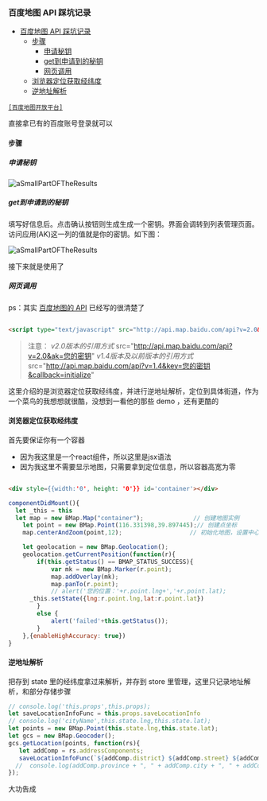 ### 百度地图 API 踩坑记录

<!-- TOC -->

- [百度地图 API 踩坑记录](#百度地图-api-踩坑记录)
    - [步骤](#步骤)
        - [申请秘钥](#申请秘钥)
        - [get到申请到的秘钥](#get到申请到的秘钥)
        - [网页调用](#网页调用)
    - [浏览器定位获取经纬度](#浏览器定位获取经纬度)
    - [逆地址解析](#逆地址解析)

<!-- /TOC -->

[`[百度地图开放平台]`](http://lbsyun.baidu.com/)

直接拿已有的百度账号登录就可以

#### 步骤

##### 申请秘钥

![aSmallPartOFTheResults](https://github.com/fightingljm/myblog/blob/master/src/image/applicationSecretKey.png?raw=true)

##### get到申请到的秘钥

填写好信息后。点击确认按钮则生成生成一个密钥。界面会调转到列表管理页面。访问应用(AK)这一列的值就是你的密钥。如下图：

![aSmallPartOFTheResults](https://github.com/fightingljm/myblog/blob/master/src/image/secretKey.png?raw=true)

接下来就是使用了

##### 网页调用

ps：其实 [百度地图的 API](http://lbsyun.baidu.com/index.php?title=jspopular/guide/helloworld) 已经写的很清楚了

```html

<script type="text/javascript" src="http://api.map.baidu.com/api?v=2.0&ak=您的密钥"></script>

```


> 注意：
*v2.0版本的引用方式*
src="http://api.map.baidu.com/api?v=2.0&ak=您的密钥"
*v1.4版本及以前版本的引用方式*
src="http://api.map.baidu.com/api?v=1.4&key=您的密钥&callback=initialize"

这里介绍的是浏览器定位获取经纬度，并进行逆地址解析，定位到具体街道，作为一个菜鸟的我想想就很酷，没想到一看他的那些 demo ，还有更酷的

#### 浏览器定位获取经纬度

首先要保证你有一个容器

>
- 因为我这里是一个react组件，所以这里是jsx语法
- 因为我这里不需要显示地图，只需要拿到定位信息，所以容器高宽为零

```html

<div style={{width:'0', height: '0'}} id='container'></div>

```

```js
componentDidMount(){
  let _this = this
  let map = new BMap.Map("container");              // 创建地图实例
	let point = new BMap.Point(116.331398,39.897445);// 创建点坐标
	map.centerAndZoom(point,12);                   // 初始化地图，设置中心点坐标和地图级别

	let geolocation = new BMap.Geolocation();
	geolocation.getCurrentPosition(function(r){
		if(this.getStatus() == BMAP_STATUS_SUCCESS){
			var mk = new BMap.Marker(r.point);
			map.addOverlay(mk);
			map.panTo(r.point);
			// alert('您的位置：'+r.point.lng+','+r.point.lat);
      _this.setState({lng:r.point.lng,lat:r.point.lat})
		}
		else {
			alert('failed'+this.getStatus());
		}
	},{enableHighAccuracy: true})
}
```

#### 逆地址解析

把存到 state 里的经纬度拿过来解析，并存到 store 里管理，这里只记录地址解析，和部分存储步骤

```js
// console.log('this.props',this.props);
let saveLocationInfoFunc = this.props.saveLocationInfo
// console.log('cityName',this.state.lng,this.state.lat);
let points = new BMap.Point(this.state.lng,this.state.lat);
let gcs = new BMap.Geocoder();
gcs.getLocation(points, function(rs){
   let addComp = rs.addressComponents;
   saveLocationInfoFunc(`${addComp.district} ${addComp.street} ${addComp.streetNumber}`)
  //  console.log(addComp.province + ", " + addComp.city + ", " + addComp.district + ", " + addComp.street + ", " + addComp.streetNumber);
});
```

大功告成
